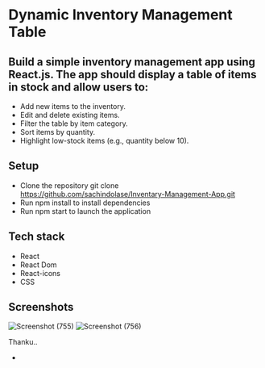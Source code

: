 # Dynamic Inventory Management Table

## Build a simple inventory management app using React.js. The app should display a table of items in stock and allow users to:
- Add new items to the inventory.
- Edit and delete existing items.
- Filter the table by item category.
- Sort items by quantity.
- Highlight low-stock items (e.g., quantity below 10).

## Setup
- Clone the repository git clone https://github.com/sachindolase/Inventary-Management-App.git
- Run npm install to install dependencies
- Run npm start to launch the application

## Tech stack
- React
- React Dom
- React-icons
- CSS

## Screenshots
![Screenshot (755)](https://github.com/user-attachments/assets/14903f07-6a20-4774-b009-6e6b0a488fba)
![Screenshot (756)](https://github.com/user-attachments/assets/3da47356-f2c5-44dd-9f18-3c0ea006ee00)

Thanku..






- 
